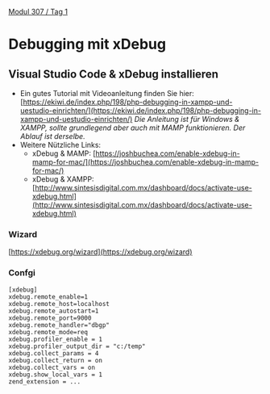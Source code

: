  [Modul 307 / Tag 1](/ilv.307/01-modul-307)

# Debugging mit xDebug
## Visual Studio Code & xDebug installieren
 
- Ein gutes Tutorial mit Videoanleitung finden Sie hier:
[https://ekiwi.de/index.php/198/php-debugging-in-xampp-und-uestudio-einrichten/](https://ekiwi.de/index.php/198/php-debugging-in-xampp-und-uestudio-einrichten/)
*Die Anleitung ist für Windows & XAMPP, sollte grundlegend aber auch mit MAMP funktionieren. Der Ablauf ist derselbe.*  
- Weitere Nützliche Links:
	- xDebug & MAMP: [https://joshbuchea.com/enable-xdebug-in-mamp-for-mac/](https://joshbuchea.com/enable-xdebug-in-mamp-for-mac/)
	- xDebug & XAMPP: [http://www.sintesisdigital.com.mx/dashboard/docs/activate-use-xdebug.html](http://www.sintesisdigital.com.mx/dashboard/docs/activate-use-xdebug.html)

### Wizard

[https://xdebug.org/wizard](https://xdebug.org/wizard)

### Confgi

```
[xdebug]
xdebug.remote_enable=1
xdebug.remote_host=localhost
xdebug.remote_autostart=1
xdebug.remote_port=9000
xdebug.remote_handler="dbgp"
xdebug.remote_mode=req
xdebug.profiler_enable = 1
xdebug.profiler_output_dir = "c:/temp"
xdebug.collect_params = 4
xdebug.collect_return = on
xdebug.collect_vars = on	
xdebug.show_local_vars = 1
zend_extension = ...
````
<!--stackedit_data:
eyJoaXN0b3J5IjpbODQ1Nzc0MTYxLDEzNTEzNjM1NjYsNDMzNz
UxNzM0XX0=
-->